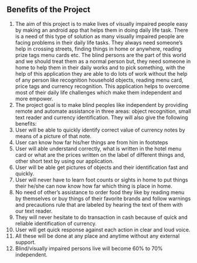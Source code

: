 ## Benefits of the Project
1) The aim of this project is to make lives of visually impaired people easy by making an android app that helps them in doing daily life task. There is a need of this type of solution as many visually impaired people are facing problems in their daily life tasks. They always need someone’s help in crossing streets, finding things in home or anywhere, reading prize tags menu cards etc. The blind persons are the part of this world and we should treat them as a normal person but, they need someone in home to help them in their daily works and to pick something, with the help of this application they are able to do lots of work without the help of any person like recognition household objects, reading menu card, price tags and currency recognition. This application helps to overcome most of their daily life challenges which make them independent and more empower.
2) The project goal is to make blind peoples like independent by providing remote and automate assistance in three areas: object recognition, small text reader and currency identification. They will also give the following benefits:
3) User will be able to quickly identify correct value of currency notes by means of a picture of that note.
4) User can know how far his/her things are from him in footsteps
5) User will able understand correctly, what is written in the hotel menu card or what are the prices written on the label of different things and, other short text by using our application.
6) User will be able get pictures of objects and their identification fast and quickly.
7) User will never have to learn foot counts or sights in home to put things their he/she can now know how far which thing is place in home.
8) No need of other’s assistance to order food they like by reading menu by themselves or buy things of their favorite brands and follow warnings and precautions rule that are labeled by hearing the text of them with our text reader.
9) They will never hesitate to do transaction in cash because of quick and reliable identification of currency.
10) User will get quick response against each action in clear and loud voice.
11) All these will be done at any place and anytime without any external support.
12) Blind/visually impaired persons live will become 60% to 70% independent.

